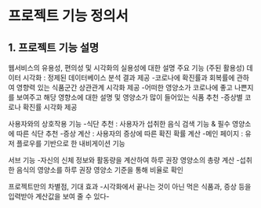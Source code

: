 # 프로젝트 기능 정의서

## 1. 프로젝트 기능 설명

웹서비스의 유용성, 편의성 및 시각화의 실용성에 대한 설명
주요 기능 (주된 활용성)
데이터 시각화 : 정제된 데이터베이스 분석 결과 제공
-코로나에 확진률과 회복률에 관하여 영향력 있는 식품군간 상관관계 시각화 제공
-어떠한 영양소가 코로나에 좋고 나쁜지를 보여주고 해당 영향소에 대한 설명 및 영양소가 많이 들어있는 식품 추천
-증상별 코로나 확진률 시각화 제공

사용자와의 상호작용 기능
-식단 추천 : 사용자가 섭취한 음식 검색 기능 & 필수 영양소에 따른 식단 추천
-증상 계산 : 사용자의 증상에 따른 확진 확률 계산
-메인 페이지 : 유저 플로우를 기반으로 한 내비게이션 기능

서브 기능
-자신의 신체 정보와 활동량을 계산하여 하루 권장 영양소의 총량 계산
-섭취한 음식의 영양소를 하루 권장 영양소 기준을 통해 비율로 확인

프로젝트만의 차별점, 기대 효과
  -시각화에서 끝나는 것이 아닌 먹은 식품과, 증상 등을 입력받아 계산값을 보여 줄 수 있다-
 

